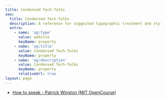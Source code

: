 ```yaml
---
title: Condensed Tech-Talks
seo:
  title: Condensed Tech-Talks
  description: A reference for suggested typographic treatment and styles for your content
  extra:
    - name: 'og:type'
      value: website
      keyName: property
    - name: 'og:title'
      value: Condensed Tech-Talks
      keyName: property
    - name: 'og:description'
      value: Condensed Tech-Talks
      keyName: property
      relativeUrl: true
layout: page
---
```


- [How to speak - Patrick Winston (MIT OpenCourse)](/tech-talks/how-to-speak)
